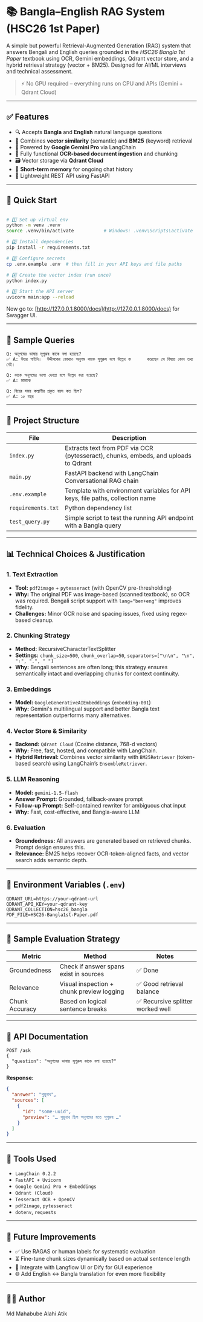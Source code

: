 # 📚 Bangla–English RAG System (HSC26 1st Paper)

A simple but powerful Retrieval-Augmented Generation (RAG) system that answers Bengali and English queries grounded in the *HSC26 Bangla 1st Paper* textbook using OCR, Gemini embeddings, Qdrant vector store, and a hybrid retrieval strategy (vector + BM25). Designed for AI/ML interviews and technical assessment.

> ⚡ No GPU required – everything runs on CPU and APIs (Gemini + Qdrant Cloud)

---

## ✅ Features

- 🔍 Accepts **Bangla** and **English** natural language questions
- 🧠 Combines **vector similarity** (semantic) and **BM25** (keyword) retrieval
- 🧾 Powered by **Google Gemini Pro** via LangChain
- 🔡 Fully functional **OCR-based document ingestion** and chunking
- 🗃️ Vector storage via **Qdrant Cloud**
- 🧠 **Short-term memory** for ongoing chat history
- 🔗 Lightweight REST API using FastAPI

---

## 🚀 Quick Start

```bash

# 1️⃣ Set up virtual env
python -m venv .venv
source .venv/bin/activate           # Windows: .venv\Scripts\activate

# 2️⃣ Install dependencies
pip install -r requirements.txt

# 3️⃣ Configure secrets
cp .env.example .env  # then fill in your API keys and file paths

# 4️⃣ Create the vector index (run once)
python index.py

# 5️⃣ Start the API server
uvicorn main:app --reload
```

Now go to: [http://127.0.0.1:8000/docs](http://127.0.0.1:8000/docs) for Swagger UI.

---

## 🧠 Sample Queries

```text
Q: অনুপমের ভাষায় সুপুরুষ কাকে বলা হয়েছে?
✅ A: উত্তর পাইনি।  উদ্দীপকের কোথাও অনুপম কাকে সুপুরুষ বলে উল্লেখ ক      করেছেন সে বিষয়ে কোন তথ্য নেই।

Q: কাকে অনুপমের ভাগ্য দেবতা বলে উল্লেখ করা হয়েছে?
✅ A: মামাকে

Q: বিয়ের সময় কল্যাণীর প্রকৃত বয়স কত ছিল?
✅ A: ১৫ বছর
```

---

## 📁 Project Structure

| File | Description |
|------|-------------|
| `index.py` | Extracts text from PDF via OCR (pytesseract), chunks, embeds, and uploads to Qdrant |
| `main.py`  | FastAPI backend with LangChain Conversational RAG chain |
| `.env.example` | Template with environment variables for API keys, file paths, collection name |
| `requirements.txt` | Python dependency list |
| `test_query.py` | Simple script to test the running API endpoint with a Bangla query |

---

## 📊 Technical Choices & Justification

### 1. **Text Extraction**
- **Tool:** `pdf2image` + `pytesseract` (with OpenCV pre-thresholding)
- **Why:** The original PDF was image-based (scanned textbook), so OCR was required. Bengali script support with `lang="ben+eng"` improves fidelity.
- **Challenges:** Minor OCR noise and spacing issues, fixed using regex-based cleanup.

### 2. **Chunking Strategy**
- **Method:** RecursiveCharacterTextSplitter  
- **Settings:** `chunk_size=500`, `chunk_overlap=50`, `separators=["\n\n", "\n", "।", ".", " "]`
- **Why:** Bengali sentences are often long; this strategy ensures semantically intact and overlapping chunks for context continuity.

### 3. **Embeddings**
- **Model:** `GoogleGenerativeAIEmbeddings` (`embedding-001`)
- **Why:** Gemini's multilingual support and better Bangla text representation outperforms many alternatives.

### 4. **Vector Store & Similarity**
- **Backend:** `Qdrant Cloud` (Cosine distance, 768-d vectors)
- **Why:** Free, fast, hosted, and compatible with LangChain.  
- **Hybrid Retrieval:** Combines vector similarity with `BM25Retriever` (token-based search) using LangChain’s `EnsembleRetriever`.

### 5. **LLM Reasoning**
- **Model:** `gemini-1.5-flash`
- **Answer Prompt:** Grounded, fallback-aware prompt
- **Follow-up Prompt:** Self-contained rewriter for ambiguous chat input
- **Why:** Fast, cost-effective, and Bangla-aware LLM

### 6. **Evaluation**
-  **Groundedness:** All answers are generated based on retrieved chunks. Prompt design ensures this.
-  **Relevance:** BM25 helps recover OCR-token-aligned facts, and vector search adds semantic depth.


---

## 📌 Environment Variables (`.env`)

```env
QDRANT_URL=https://your-qdrant-url
QDRANT_API_KEY=your-qdrant-key
QDRANT_COLLECTION=hsc26_bangla
PDF_FILE=HSC26-Bangla1st-Paper.pdf
```

---

## 🧪 Sample Evaluation Strategy

| Metric         | Method                                    | Notes |
|----------------|-------------------------------------------|-------|
| Groundedness   | Check if answer spans exist in sources    | ✅ Done |
| Relevance      | Visual inspection + chunk preview logging | ✅ Good retrieval balance |
| Chunk Accuracy | Based on logical sentence breaks          | ✅ Recursive splitter worked well |

---

## 📮 API Documentation

```
POST /ask
{
  "question": "অনুপমের ভাষায় সুপুরুষ কাকে বলা হয়েছে?"
}
```

**Response:**
```json
{
  "answer": "শুম্ভুনাথ",
  "sources": [
    {
      "id": "some-uuid",
      "preview": "… শুম্ভুনাথ ছিল অনুপমের মতে সুপুরুষ …"
    }
  ]
}
```

---

## 🔧 Tools Used

- `LangChain 0.2.2`
- `FastAPI + Uvicorn`
- `Google Gemini Pro + Embeddings`
- `Qdrant (Cloud)`
- `Tesseract OCR + OpenCV`
- `pdf2image`, `pytesseract`
- `dotenv`, `requests`

---

## 📎 Future Improvements

- ✅ Use RAGAS or human labels for systematic evaluation
- ⏳ Fine-tune chunk sizes dynamically based on actual sentence length
- 🧩 Integrate with Langflow UI or Dify for GUI experience
- 🌐 Add English ↔ Bangla translation for even more flexibility

---

## 👨‍💻 Author

Md Mahabube Alahi Atik  